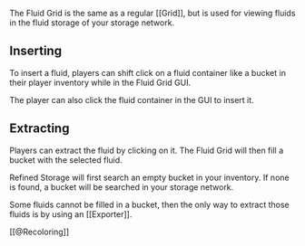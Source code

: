 The Fluid Grid is the same as a regular [[Grid]], but is used for viewing fluids in the fluid storage of your storage network.

## Inserting
To insert a fluid, players can shift click on a fluid container like a bucket in their player inventory while in the Fluid Grid GUI.

The player can also click the fluid container in the GUI to insert it.

## Extracting
Players can extract the fluid by clicking on it. The Fluid Grid will then fill a bucket with the selected fluid.

Refined Storage will first search an empty bucket in your inventory. If none is found, a bucket will be searched in your storage network.

Some fluids cannot be filled in a bucket, then the only way to extract those fluids is by using an [[Exporter]].

[[@Recoloring]]